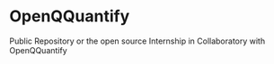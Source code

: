 # OpenQQuantify
Public Repository or the open source Internship in Collaboratory with OpenQQuantify
